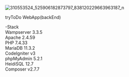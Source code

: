 ![310553524_525906182873797_838120229663963187_n](https://github.com/ratamahataV1/advisable_TryToDo/assets/11263014/4f191a17-a994-4926-820a-e7a598b3777c)<br>

tryToDo WebApp(backEnd)

-Stack<br>
Wampserver 3.3.5<br>
Apache 2.4.59<br>
PHP 7.4.33<br>
MariaDB 11.3.2<br>
CodeIgniter v3<br>
phpMyAdmin 5.2.1<br>
HeidiSQL 12.7<br>
Composer v2.7.7
